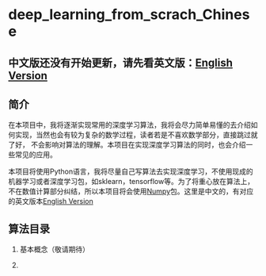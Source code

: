 # deep_learning_from_scrach_Chinese

## 中文版还没有开始更新，请先看英文版：[English Version](https://github.com/chenxingwei/deep_learning_from_scratch)

## 简介

在本项目中，我将逐渐实现常用的深度学习算法，我将会尽力简单易懂的去介绍如何实现，当然也会有较为复杂的数学过程，读者若是不喜欢数学部分，直接跳过就了好，
不会影响对算法的理解。本项目在实现深度学习算法的同时，也会介绍一些常见的应用。

本项目将使用Python语言，我将尽量自己写算法去实现深度学习，不使用现成的机器学习或者深度学习包，如sklearn，tensorflow等。为了将重心放在算法上，
不在数值计算部分纠结，所以本项目将会使用[Numpy](http://www.numpy.org/)包。这里是中文的，有对应的英文版本[English Version](https://github.com/chenxingwei/deep_learning_from_scratch)

## 算法目录

1. 基本概念（敬请期待）

2. 
